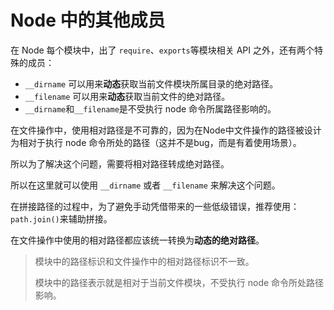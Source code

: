 # Node 中的其他成员

在 Node 每个模块中，出了 `require`、`exports`等模块相关 API 之外，还有两个特殊的成员：



- `__dirname` 可以用来**动态**获取当前文件模块所属目录的绝对路径。
- `__filename` 可以用来**动态**获取当前文件的绝对路径。
- `__dirname`和`__filename`是不受执行 node 命令所属路径影响的。



 在文件操作中，使用相对路径是不可靠的，因为在Node中文件操作的路径被设计为相对于执行 node 命令所处的路径（这并不是bug，而是有着使用场景）。



所以为了解决这个问题，需要将相对路径转成绝对路径。



所以在这里就可以使用 `__dirname` 或者 `__filename` 来解决这个问题。



在拼接路径的过程中，为了避免手动凭借带来的一些低级错误，推荐使用：`path.join()`来辅助拼接。



在文件操作中使用的相对路径都应该统一转换为**动态的绝对路径**。



> 模块中的路径标识和文件操作中的相对路径标识不一致。
>
> 模块中的路径表示就是相对于当前文件模块，不受执行 node 命令所处路径影响。

